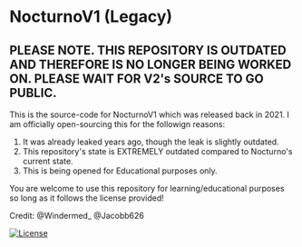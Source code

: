 # NocturnoV1 (Legacy)

## PLEASE NOTE. THIS REPOSITORY IS OUTDATED AND THEREFORE IS NO LONGER BEING WORKED ON. PLEASE WAIT FOR V2's SOURCE TO GO PUBLIC.

This is the source-code for NocturnoV1 which was released back in 2021. I am officially open-sourcing this for the followign reasons:
1. It was already leaked years ago, though the leak is slightly outdated.
2. This repository's state is EXTREMELY outdated compared to Nocturno's current state.
3. This is being opened for Educational purposes only.

You are welcome to use this repository for learning/educational purposes so long as it follows the license provided!

Credit:
@Windermed_
@Jacobb626


[![License](https://img.shields.io/badge/License-BSD_3--Clause-blue.svg)](https://opensource.org/licenses/BSD-3-Clause)
